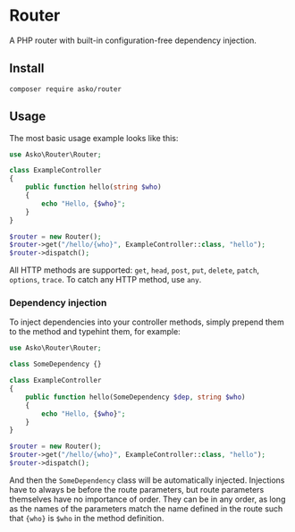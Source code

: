 # Router

A PHP router with built-in configuration-free dependency injection.

## Install

```
composer require asko/router
```

## Usage

The most basic usage example looks like this:

```php
use Asko\Router\Router;

class ExampleController
{
    public function hello(string $who)
    {
        echo "Hello, {$who}";
    }
}

$router = new Router();
$router->get("/hello/{who}", ExampleController::class, "hello");
$router->dispatch();
```

All HTTP methods are supported: `get`, `head`, `post`, `put`, `delete`, `patch`, `options`, `trace`. To catch any HTTP method, use `any`.

### Dependency injection

To inject dependencies into your controller methods, simply prepend them to the method and typehint them, for example:

```php
use Asko\Router\Router;

class SomeDependency {}

class ExampleController
{
    public function hello(SomeDependency $dep, string $who)
    {
        echo "Hello, {$who}";
    }
}

$router = new Router();
$router->get("/hello/{who}", ExampleController::class, "hello");
$router->dispatch();
```

And then the `SomeDependency` class will be automatically injected. Injections have to always be before the route parameters, but route parameters themselves have no importance of order. They can be in any order, as long as the names of the parameters match the name defined in the route such that `{who}` is `$who` in the method definition.
